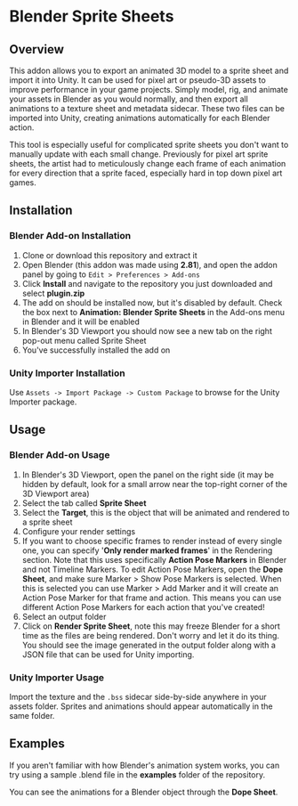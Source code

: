 # Blender Sprite Sheets
## Overview
This addon allows you to export an animated 3D model to a sprite sheet and import it into Unity. It can be used for pixel art or pseudo-3D assets to improve performance in your game projects. Simply model, rig, and animate your assets in Blender as you would normally, and then export all animations to a texture sheet and metadata sidecar. These two files can be imported into Unity, creating animations automatically for each Blender action.

This tool is especially useful for complicated sprite sheets you don't want to manually update with each small change. Previously for pixel art sprite sheets, the artist had to meticulously change each frame of each animation for every direction that a sprite faced, especially hard in top down pixel art games.

## Installation
### Blender Add-on Installation
1. Clone or download this repository and extract it
2. Open Blender (this addon was made using __2.81__), and open the addon panel by going to `Edit > Preferences > Add-ons`
3. Click __Install__ and navigate to the repository you just downloaded and select __plugin.zip__
4. The add on should be installed now, but it's disabled by default. Check the box next to __Animation: Blender Sprite Sheets__ in the Add-ons menu in Blender and it will be enabled
5. In Blender's 3D Viewport you should now see a new tab on the right pop-out menu called Sprite Sheet
6. You've successfully installed the add on

### Unity Importer Installation
Use `Assets -> Import Package -> Custom Package` to browse for the Unity Importer package. 

## Usage
### Blender Add-on Usage
1. In Blender's 3D Viewport, open the panel on the right side (it may be hidden by default, look for a small arrow near the top-right corner of the 3D Viewport area)
2. Select the tab called __Sprite Sheet__
3. Select the __Target__, this is the object that will be animated and rendered to a sprite sheet
4. Configure your render settings
5. If you want to choose specific frames to render instead of every single one, you can specify '__Only render marked frames__' in the Rendering section. Note that this uses specifically __Action Pose Markers__ in Blender and not Timeline Markers. To edit Action Pose Markers, open the __Dope Sheet__, and make sure Marker > Show Pose Markers is selected. When this is selected you can use Marker > Add Marker and it will create an Action Pose Marker for that frame and action. This means you can use different Action Pose Markers for each action that you've created!
6. Select an output folder
7. Click on __Render Sprite Sheet__, note this may freeze Blender for a short time as the files are being rendered. Don't worry and let it do its thing. You should see the image generated in the output folder along with a JSON file that can be used for Unity importing.

### Unity Importer Usage
Import the texture and the `.bss` sidecar side-by-side anywhere in your assets folder. Sprites and animations should appear automatically in the same folder. 

## Examples
If you aren't familiar with how Blender's animation system works, you can try using a sample .blend file in the __examples__ folder of the repository.

You can see the animations for a Blender object through the __Dope Sheet__.
